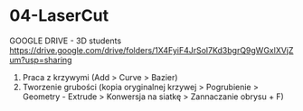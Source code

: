 # 04-LaserCut

GOOGLE DRIVE - 3D students https://drive.google.com/drive/folders/1X4FyiF4JrSol7Kd3bgrQ9gWGxlXVjZum?usp=sharing

1. Praca z krzywymi (Add > Curve > Bazier)
2. Tworzenie grubości (kopia oryginalnej krzywej > Pogrubienie > Geometry - Extrude > Konwersja na siatkę > Zannaczanie obrysu + F)

